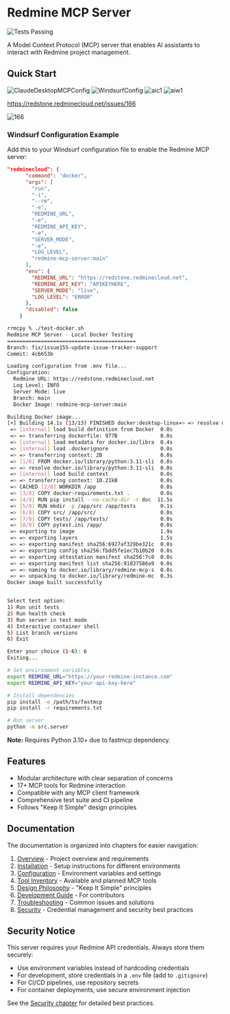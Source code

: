 # Redmine MCP Server

![Tests Passing](https://img.shields.io/badge/tests-passing-brightgreen)

A Model Context Protocol (MCP) server that enables AI assistants to interact with Redmine project management.

## Quick Start



![ClaudeDesktopMCPConfig](attached_assets/images/ClaudeDesktopMCPConfig.png)
![WindsurfConfig](attached_assets/images/WindsurfConfig.png)
![aic1](attached_assets/images/aic1.png)
![aiw1](attached_assets/images/aiw1.png)

https://redstone.redminecloud.net/issues/166

![166](attached_assets/images/166.png)

### Windsurf Configuration Example

Add this to your Windsurf configuration file to enable the Redmine MCP server:

```json
"redminecloud": {
      "command": "docker",
      "args": [
        "run",
        "-i",
        "--rm",
        "-e",
        "REDMINE_URL",
        "-e",
        "REDMINE_API_KEY",
        "-e",
        "SERVER_MODE",
        "-e",
        "LOG_LEVEL",
        "redmine-mcp-server:main"
      ],
      "env": {
        "REDMINE_URL": "https://redstone.redminecloud.net",
        "REDMINE_API_KEY": "APIKEYHERE",
        "SERVER_MODE": "live",
        "LOG_LEVEL": "ERROR"
      },
      "disabled": false
    }
```

```bash
rrmcpy % ./test-docker.sh   
Redmine MCP Server - Local Docker Testing
==========================================
Branch: fix/issue155-update-issue-tracker-support
Commit: 4c6653b

Loading configuration from .env file...
Configuration:
  Redmine URL: https://redstone.redminecloud.net
  Log Level: INFO
  Server Mode: live
  Branch: main
  Docker Image: redmine-mcp-server:main

Building Docker image...
[+] Building 14.1s (13/13) FINISHED docker:desktop-linux=> => resolve docker.io/library/python:3.11-sli  0.0s
 => [internal] load build definition from Docker  0.0s
 => => transferring dockerfile: 977B              0.0s
 => [internal] load metadata for docker.io/libra  0.4s
 => [internal] load .dockerignore                 0.0s
 => => transferring context: 2B                   0.0s
 => [1/8] FROM docker.io/library/python:3.11-sli  0.0s
 => => resolve docker.io/library/python:3.11-sli  0.0s
 => [internal] load build context                 0.0s
 => => transferring context: 10.21kB              0.0s
 => CACHED [2/8] WORKDIR /app                     0.0s
 => [3/8] COPY docker-requirements.txt .          0.0s
 => [4/8] RUN pip install --no-cache-dir -r doc  11.5s 
 => [5/8] RUN mkdir -p /app/src /app/tests        0.1s 
 => [6/8] COPY src/ /app/src/                     0.0s 
 => [7/8] COPY tests/ /app/tests/                 0.0s 
 => [8/8] COPY pytest.ini /app/                   0.0s 
 => exporting to image                            1.9s 
 => => exporting layers                           1.5s
 => => exporting manifest sha256:6927af329be321c  0.0s
 => => exporting config sha256:fbdd5fe1ec7b10b20  0.0s
 => => exporting attestation manifest sha256:7c0  0.0s
 => => exporting manifest list sha256:91837586a9  0.0s
 => => naming to docker.io/library/redmine-mcp-s  0.0s
 => => unpacking to docker.io/library/redmine-mc  0.3s
Docker image built successfully


Select test option:
1) Run unit tests
2) Run health check
3) Run server in test mode
4) Interactive container shell
5) List branch versions
6) Exit

Enter your choice (1-6): 6
Exiting...
```

```bash
# Set environment variables
export REDMINE_URL="https://your-redmine-instance.com"
export REDMINE_API_KEY="your-api-key-here"

# Install dependencies
pip install -e /path/to/fastmcp
pip install -r requirements.txt

# Run server
python -m src.server
```

**Note:** Requires Python 3.10+ due to fastmcp dependency.

## Features

- Modular architecture with clear separation of concerns
- 17+ MCP tools for Redmine interaction
- Compatible with any MCP client framework
- Comprehensive test suite and CI pipeline
- Follows "Keep It Simple" design principles

## Documentation

The documentation is organized into chapters for easier navigation:

1. [Overview](./readme/01-overview.md) - Project overview and requirements
2. [Installation](./readme/02-installation.md) - Setup instructions for different environments
3. [Configuration](./readme/03-configuration.md) - Environment variables and settings
4. [Tool Inventory](./readme/04-tools.md) - Available and planned MCP tools
5. [Design Philosophy](./readme/05-philosophy.md) - "Keep It Simple" principles
6. [Development Guide](./readme/06-development.md) - For contributors
7. [Troubleshooting](./readme/07-troubleshooting.md) - Common issues and solutions
8. [Security](./readme/08-security.md) - Credential management and security best practices

## Security Notice

This server requires your Redmine API credentials. Always store them securely:

- Use environment variables instead of hardcoding credentials
- For development, store credentials in a `.env` file (add to `.gitignore`)
- For CI/CD pipelines, use repository secrets
- For container deployments, use secure environment injection

See the [Security chapter](./readme/08-security.md) for detailed best practices.